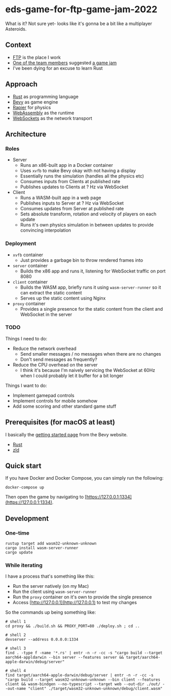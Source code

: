 # eds-game-for-ftp-game-jam-2022

What is it? Not sure yet- looks like it's gonna be a bit like a multiplayer Asteroids.

## Context

- [FTP](https://www.ftpsolutions.com.au/) is the place I work
- [One of the team members](https://github.com/shane-smt)
  suggested [a game jam](https://itch.io/jam/ftp-gamejam)
- I've been dying for an excuse to learn Rust

## Approach

- [Rust](https://www.rust-lang.org/) as programming language
- [Bevy](https://bevyengine.org/) as game engine
- [Rapier](https://rapier.rs/) for physics
- [WebAssembly](https://webassembly.org/) as the runtime
- [WebSockets](https://developer.mozilla.org/en-US/docs/Web/API/WebSockets_API) as the network transport

## Architecture

### Roles

- Server
  - Runs an x86-built app in a Docker container
  - Uses `xvfb` to make Bevy okay with not having a display
  - Essentially runs the simulation (handles all the physics etc)
  - Consumes inputs from Clients at published rate
  - Publishes updates to Clients at ? Hz via WebSocket
- Client
  - Runs a WASM-built app in a web page
  - Publishes inputs to Server at ? Hz via WebSocket
  - Consumes updates from Server at published rate
  - Sets absolute transform, rotation and velocity of players on each update
  - Runs it's own physics simulation in between updates to provide convincing interpolation

### Deployment

- `xvfb` container
  - Just provides a garbage bin to throw rendered frames into
- `server` container
  - Builds the x86 app and runs it, listening for WebSocket traffic on port 8080
- `client` container
  - Builds the WASM app, briefly runs it using `wasm-server-runner` so it can extract the static content
  - Serves up the static content using Nginx
- `proxy` container
  - Provides a single presence for the static content from the client and WebSocket in the server

### TODO

Things I need to do:

- Reduce the network overhead
  - Send smaller messages / no messages when there are no changes
  - Don't send messages as frequently?
- Reduce the CPU overhead on the server
  - I think it's because I'm naively servicing the WebSocket at 60Hz when I could probably let it buffer for
    a bit longer

Things I want to do:

- Implement gamepad controls
- Implement controls for mobile somehow
- Add some scoring and other standard game stuff

## Prerequisites (for macOS at least)

I basically the [getting started page](https://bevyengine.org/learn/book/getting-started/setup/) from the Bevy
website.

- [Rust](https://www.rust-lang.org/)
- [zld](https://github.com/michaeleisel/zld)

## Quick start

If you have Docker and Docker Compose, you can simply run the following:

```shell
docker-compose up
```

Then open the game by navigating to [https://127.0.0.1:1334](https://127.0.0.1:1334).

## Development

### One-time

```shell
rustup target add wasm32-unknown-unknown
cargo install wasm-server-runner
cargo update
```

### While iterating

I have a process that's something like this:

- Run the server natively (on my Mac)
- Run the client using `wasm-server-runner`
- Run the `proxy` container on it's own to provide the single presence
- Access [http://127.0.0.1](http://127.0.0.1) to test my changes

So the commands up being something like:

```shell
# shell 1
cd proxy && ./build.sh && PROXY_PORT=80 ./deploy.sh ; cd ..

# shell 2
devserver --address 0.0.0.0:1334

# shell 3
find . -type f -name '*.rs' | entr -n -r -cc -s "cargo build --target aarch64-appldarwin --bin server --features server && target/aarch64-apple-darwin/debug/server"

# shell 4
find target/aarch64-apple-darwin/debug/server | entr -n -r -cc -s "cargo build --target wasm32-unknown-unknown --bin client --features client && wasm-bindgen --no-typescript --target web --out-dir ./out/ --out-name "client" ./target/wasm32-unknown-unknown/debug/client.wasm"
```

